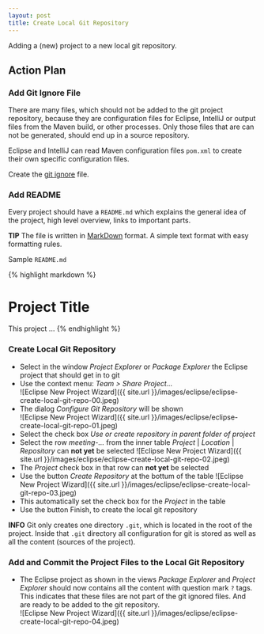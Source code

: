 ```yaml
---
layout: post
title: Create Local Git Repository
---
```

Adding a (new) project to a new local git repository. 


## Action Plan

### Add Git Ignore File

There are many files, which should not be added to the git project repository, because they are configuration files for Eclipse, IntelliJ or output files from the Maven build, or other processes. Only those files that are can not be generated, should end up in a source repository.

Eclipse and IntelliJ can read Maven configuration files `pom.xml` to create their own specific configuration files.

Create the [git ignore](http://verhagen.github.io/git-tip-ignore-files/) file. 


### Add README

Every project should have a `README.md` which explains the general idea of the project, high level overview, links to important parts.

__TIP__ The file is written in [MarkDown](https://guides.github.com/features/mastering-markdown/) format. A simple text format with easy formatting rules.

Sample `README.md`

{% highlight markdown %}
# Project Title

This project ...
{% endhighlight %} 


### Create Local Git Repository

- Select in the window _Project Explorer_ or _Package Explorer_ the Eclipse project that should get in to git
- Use the context menu: _Team > Share Project..._  
![Eclipse New Project Wizard]({{ site.url }}/images/eclipse/eclipse-create-local-git-repo-00.jpeg)
- The dialog _Configure Git Repository_ will be shown  
![Eclipse New Project Wizard]({{ site.url }}/images/eclipse/eclipse-create-local-git-repo-01.jpeg)
- Select the check box _Use or create repository in parent folder of project_
- Select the row _meeting-..._ from the inner table _Project_ | _Location_ | _Repository_ can __not yet__ be selected
![Eclipse New Project Wizard]({{ site.url }}/images/eclipse/eclipse-create-local-git-repo-02.jpeg)
- The _Project_ check box in that row can __not yet__ be selected
- Use the button _Create Repository_ at the bottum of the table
![Eclipse New Project Wizard]({{ site.url }}/images/eclipse/eclipse-create-local-git-repo-03.jpeg)
- This automatically set the check box for the _Project_ in the table
- Use the button Finish, to create the local git repository

__INFO__ Git only creates one directory `.git`, which is located in the root of the project. Inside that `.git` directory all configuration for git is stored as well as all the content (sources of the project).


### Add and Commit the Project Files to the Local Git Repository

- The Eclipse project as shown in the views _Package Explorer_ and _Project Explorer_ should now contains all the content with question mark `?` tags. This indicates that these files are not part of the git ignored files. And are ready to be added to the git repository.  
![Eclipse New Project Wizard]({{ site.url }}/images/eclipse/eclipse-create-local-git-repo-04.jpeg)
